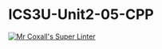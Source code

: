 # ICS3U-Unit2-05-CPP

[![Mr Coxall's Super Linter](https://github.com/Feyi-Akomolafe/ICS3U-Unit2-04-Python/workflows/Mr%20Coxall's%20Super%20Linter/badge.svg)](https://github.com/Feyi-Akomolafe/Feyi-Akomolafe/ICS3U-Unit2-04-Python/actions/)


